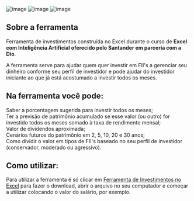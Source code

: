 ![image](https://github.com/user-attachments/assets/5c11654d-4801-43e7-bdb0-68b53d1d6c3e)
![image](https://github.com/user-attachments/assets/0ae5296c-464d-41a1-b3d3-ebd1e13bc705)
![image](https://github.com/user-attachments/assets/89e47960-b3ed-47e9-b6e4-d0b6637cb5f3)
## Sobre a ferramenta
Ferramenta de investimentos construída no Excel durante o curso de **Excel com Inteligência Artificial oferecido pelo Santander em parceria com a Dio**.  

A ferramenta serve para ajudar quem quer investir em FII's a gerenciar seu dinheiro conforme seu perfil de investidor e pode ajudar do investidor iniciante ao que já está acostumado a investir todos os meses.  
## Na ferramenta você pode:    
Saber a porcentagem sugerida para investir todos os meses;  
Ter a previsão de patrimônio acumulado se esse valor (ou outro) for investido todos os meses somado à taxa de rendimento mensal;  
Valor de dividendos aproximada;  
Cenários futuros do patrimônio em 2, 5, 10, 20 e 30 anos;  
Como dividir o valor em tipos de FII's baseado no seu perfil de investidor (conservador, moderado ou agressivo).  
## Como utilizar:  
Para utilizar a ferramenta é só clicar em [Ferramenta de Investimentos no Excel](https://github.com/eusouabruna/Ferramenta-de-Investimentos-no-Excel/blob/main/Ferramenta%20de%20investimentos%20no%20excel.xlsx) para fazer o download, abrir o arquivo no seu computador e começar a utilizar colocando o valor do salário, por exemplo.


